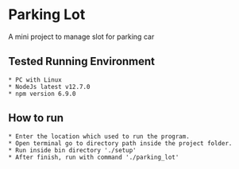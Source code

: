 # Parking Lot
A mini project to manage slot for parking car

## Tested Running Environment
    * PC with Linux
    * NodeJs latest v12.7.0
    * npm version 6.9.0

## How to run
    * Enter the location which used to run the program.
    * Open terminal go to directory path inside the project folder.
    * Run inside bin directory './setup'
    * After finish, run with command './parking_lot' 
